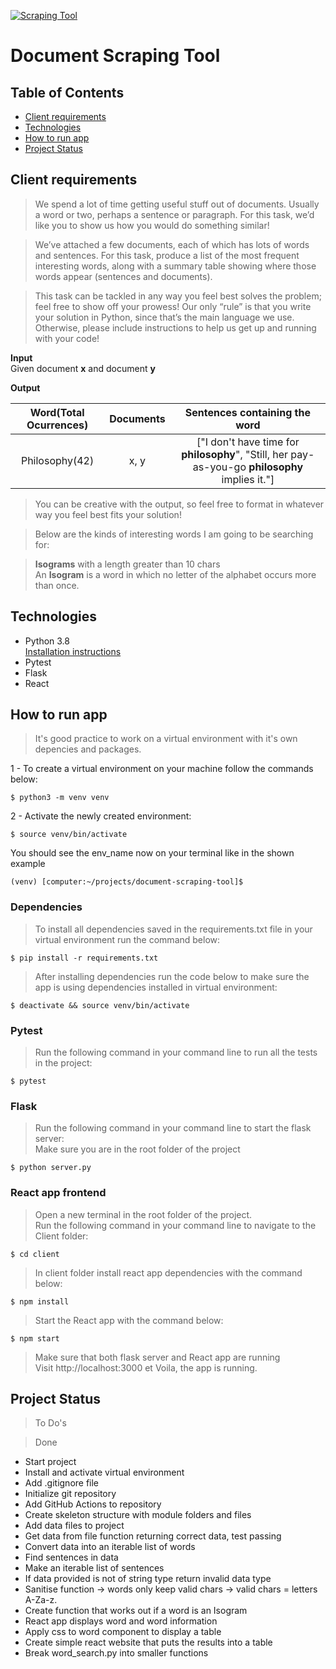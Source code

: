 [![Scraping Tool](https://github.com/Pazoia/python-document-scraping-tool/actions/workflows/scrapingtool.yml/badge.svg)](https://github.com/Pazoia/python-document-scraping-tool/actions/workflows/scrapingtool.yml)

# Document Scraping Tool

## Table of Contents

- [Client requirements](#client-requirements)
- [Technologies](#technologies)
- [How to run app](#how-to-run-app)
- [Project Status](#project-status)

## Client requirements

> We spend a lot of time getting useful stuff out of documents. Usually a word or two, perhaps a sentence or paragraph. For this task, we’d like you to show us how you would do something similar!

> We’ve attached a few documents, each of which has lots of words and sentences. For this task, produce a list of the most frequent interesting words, along with a summary table showing where those words appear (sentences and documents).

> This task can be tackled in any way you feel best solves the problem; feel free to show off your prowess! Our only “rule” is that you write your solution in Python, since that’s the main language we use. Otherwise, please include instructions to help us get up and running with your code!

**Input**  
Given document **x** and document **y**

**Output**

| Word(Total Ocurrences) | Documents |                                  Sentences containing the word                                  |
| :--------------------: | :-------: | :---------------------------------------------------------------------------------------------: |
|     Philosophy(42)     |   x, y    | ["I don't have time for **philosophy**", "Still, her pay-as-you-go **philosophy** implies it."] |

> You can be creative with the output, so feel free to format in whatever way you feel best fits your solution!

> Below are the kinds of interesting words I am going to be searching for:

> **Isograms** with a length greater than 10 chars  
> An **Isogram** is a word in which no letter of the alphabet occurs more than once.

## Technologies

- Python 3.8  
  [Installation instructions](https://www.python.org/)
- Pytest
- Flask
- React

## How to run app

> It's good practice to work on a virtual environment with it's own depencies and packages.

1 - To create a virtual environment on your machine follow the commands below:

```
$ python3 -m venv venv
```

2 - Activate the newly created environment:

```
$ source venv/bin/activate
```

You should see the env_name now on your terminal like in the shown example

```
(venv) [computer:~/projects/document-scraping-tool]$
```

### **Dependencies**

> To install all dependencies saved in the requirements.txt file in your virtual environment run the command below:

```
$ pip install -r requirements.txt
```

> After installing dependencies run the code below to make sure the app is using dependencies installed in virtual environment:

```
$ deactivate && source venv/bin/activate
```

### **Pytest**

> Run the following command in your command line to run all the tests in the project:

```
$ pytest
```

### **Flask**

> Run the following command in your command line to start the flask server:  
> Make sure you are in the root folder of the project

```
$ python server.py
```

### **React app frontend**

> Open a new terminal in the root folder of the project.  
> Run the following command in your command line to navigate to the Client folder:

```
$ cd client
```

> In client folder install react app dependencies with the command below:

```
$ npm install
```

> Start the React app with the command below:

```
$ npm start
```

> Make sure that both flask server and React app are running  
> Visit http://localhost:3000 et Voila, the app is running.

## Project Status

> To Do's

> Done

- Start project
- Install and activate virtual environment
- Add .gitignore file
- Initialize git repository
- Add GitHub Actions to repository
- Create skeleton structure with module folders and files
- Add data files to project
- Get data from file function returning correct data, test passing
- Convert data into an iterable list of words
- Find sentences in data
- Make an iterable list of sentences
- If data provided is not of string type return invalid data type
- Sanitise function -> words only keep valid chars -> valid chars = letters A-Za-z.
- Create function that works out if a word is an Isogram
- React app displays word and word information
- Apply css to word component to display a table
- Create simple react website that puts the results into a table
- Break word_search.py into smaller functions
